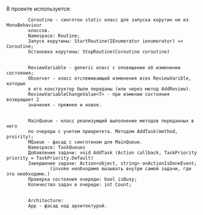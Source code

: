 

В проекте используется:

            Coroutine - синглтон static класс для запуска корутин не из MonoBehaviour
            классов.
            Namespace: Routine;
            Запуск корутины: StartRoutine(IEnumerator ienumerator) => Coroutine;
            Остановка корутины: StopRoutine(Coroutine coroutine)


            ReviewVariable - generic класс с оповещение об изменении состояния;
            Observer - класс отслеживающий изменения всех ReviewVarible, которые
            в его конструктор были переданы (или через метод AddReview).
            ReviewVariableChangeValue<T> - при измении состояния возвращает 2
            значения - прежнее и новое.


            MainQueue - класс реализующий выполнение методов переданных в него 
            по очереди с учетом приоритета. Методом AddTask(method, proirity);
            MQueue - фасад с синглтоном для MainQueue.
            Namespace: TaskQueues
            Добавление задачи: void AddTask (Action callback, TaskPriority priority = TaskPriority.Default)
            Завершение задачи: Action<object, string> onActionIsDoneEvent;
                    (invoke необходимо вызывать внутри самой задачи, где это необходимо.)
            Проверка состояния очереди: bool isBusy;
            Количество задач в очереди: int Count;


            Architecture:
            App - фасад над архитектурой.
